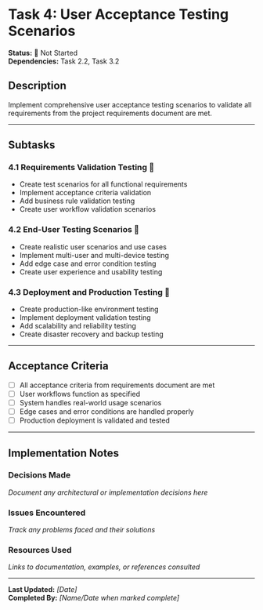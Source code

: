 # Task 4: User Acceptance Testing Scenarios

**Status:** 🔴 Not Started  
**Dependencies:** Task 2.2, Task 3.2  

## Description
Implement comprehensive user acceptance testing scenarios to validate all requirements from the project requirements document are met.

---

## Subtasks

### 4.1 Requirements Validation Testing 🔴
- Create test scenarios for all functional requirements
- Implement acceptance criteria validation
- Add business rule validation testing
- Create user workflow validation scenarios

### 4.2 End-User Testing Scenarios 🔴
- Create realistic user scenarios and use cases
- Implement multi-user and multi-device testing
- Add edge case and error condition testing
- Create user experience and usability testing

### 4.3 Deployment and Production Testing 🔴
- Create production-like environment testing
- Implement deployment validation testing
- Add scalability and reliability testing
- Create disaster recovery and backup testing

---

## Acceptance Criteria
- [ ] All acceptance criteria from requirements document are met
- [ ] User workflows function as specified
- [ ] System handles real-world usage scenarios
- [ ] Edge cases and error conditions are handled properly
- [ ] Production deployment is validated and tested

---

## Implementation Notes

### Decisions Made
_Document any architectural or implementation decisions here_

### Issues Encountered  
_Track any problems faced and their solutions_

### Resources Used
_Links to documentation, examples, or references consulted_

---

**Last Updated:** _[Date]_  
**Completed By:** _[Name/Date when marked complete]_ 